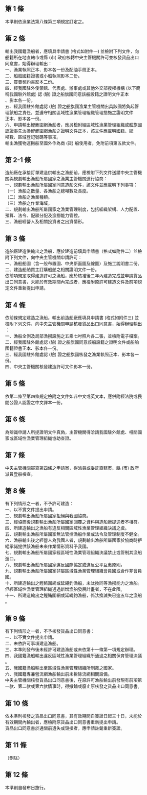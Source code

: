 第 1 條
-------
本準則依漁業法第八條第三項規定訂定之。

第 2 條
-------
輸出我國籍漁船者，應填具申請書 (格式如附件一) 並檢附下列文件，向  
船籍所在地直轄市或縣 (市) 政府核轉中央主管機關許可並核發貨品出口  
同意書，始得辦理輸出：  
一、漁業執照正本、影本各一份及配油手冊正本。  
二、船舶國籍證書或小船執照影本二份。  
三、買賣契約書影本二份。  
四、經我國駐外使領館、代表處、辦事處或其他外交部授權機構 (以下簡  
    稱我國駐外館處) 認 (驗) 證之船旗國同意該船設籍之證明文件正本  
    、影本各一份。  
五、經我國駐外館處認 (驗) 證之船旗國漁業主管機關出具該國將負起管  
    理該船之責任，並遵守相關區域性漁業管理組織管理措施之證明文件  
    正本、影本各一份。  
六、申請輸出鰹鮪圍網漁船者，應另檢附經區域性漁業管理組織或船旗國  
    認證事先汰換鰹鮪圍網漁船之證明文件正本，該文件應載明國籍、總  
    噸數、區域登記號碼等事項。  
輸出漁獲物運搬船至國外作為商 (貨) 船使用者，免附前項第五款文件。

第 2-1 條
---------
造船廠在承接訂單建造供輸出之漁船前，應檢附下列文件送請中央主管機  
關與規劃輸出漁船所屬國家之漁業主管機關進行協商：  
一、規劃輸出漁船所屬國家同意造船文件，該文件並應載明下列事項：  
（一）漁船之數量、各漁船之總噸數及長度。  
（二）漁船之漁業種類。  
（三）漁船之作業海域。  
二、規劃輸出漁船所屬國家之漁業管理制度，包括組織架構、人力配置、  
    預算、法令、配額分配及漁撈能力管控。  
三、漁船經營人及相關投資者之出資情形。

第 3 條
-------
造船廠建造供輸出之漁船，應於建造前填具申請書（格式如附件二）並檢  
附下列文件，向中央主管機關申請許可：  
一、漁船船圖（含一般布置圖、中央斷面圖及線圖）及施工說明書二份。  
二、建造船舶買主訂購船舶之相關證明文件一份。  
依前項規定取得建造許可之漁船，應於核准後二年內建造完成並申請貨品  
出口同意書，未能於有效期間內完成者，應檢附原許可建造文件及前項規  
定文件重新提出申請。

第 4 條
-------
依前條規定建造之漁船，輸出前造船廠應填具申請書 (格式如附件三) 並  
檢附下列文件，向中央主管機關申請核發貨品出口同意書，始得辦理輸出  
：  
一、漁船全側及局部漁撈設施之五乘七吋照片各二張，並檢附電子檔案。  
二、經我國駐外館處認 (驗) 證之船旗國同意該船設籍之證明文件或船舶  
    國籍證書正本、影本各一份。  
三、經我國駐外館處認 (驗) 證之船旗國核發之漁業執照正本、影本各一  
    份。  
四、中央主管機關核發建造許可文件影本一份。

第 5 條
-------
依第二條至第四條規定檢附之文件如非中文或英文本，應併附經法院或民  
間公證人認證之中文譯本一份。

第 6 條
-------
為辨識申請人所提證明文件真偽，主管機關得洽請我國駐外館處、相關國  
家或區域性漁業管理組織協助查證。

第 7 條
-------
中央主管機關審查第四條之申請案，得派員或委託直轄市、縣 (市) 政府  
派員登船檢查。

第 8 條
-------
有下列情形之一者，不予許可建造：  
一、以不實文件提出申請。  
二、規劃輸出漁船所屬國家拒絕與我國協商。  
三、經協商後規劃輸出漁船所屬國家回覆之資料與造船廠提送者不相符。  
四、所建造輸出之漁船有違反相關區域性漁業管理組織決議之虞。  
五、規劃輸出漁船所屬國家無法管控漁船作業或法令及管理制度不健全。  
六、漁船輸出後之經營人為我國人者，規劃輸出漁船所屬國家於協商時拒  
    絕承諾提供該漁船未來作業情形資料予我國。  
七、規劃輸出漁船所屬國家經區域性漁業管理組織決議禁止或管制其漁船  
    進口。  
八、規劃輸出漁船所屬國家違反國際協定或違反公平互惠原則。  
九、規劃輸出漁船所屬國家非屬區域性漁業管理組織會員國或合作非會員  
    國。  
十、所建造輸出之鰹鮪圍網或延繩釣漁船，未汰換同等漁撈能力之漁船。  
    但經區域性漁業管理組織通過新增漁船發展計畫者，不在此限。  
十一、所建造輸出之鰹鮪圍網或延繩釣漁船，係汰換滅失已逾五年之漁船  
      。

第 9 條
-------
有下列情形之一者，不予核發貨品出口同意書：  
一、以不實文件提出申請。  
二、未依許可事項建造漁船。  
三、本準則發布後未經許可建造漁船或未依第十一條第一項規定辦理。  
四、我國籍漁船輸出違反區域性漁業管理組織所通過之相關保育管理決議  
    。  
五、我國籍漁船輸出至區域性漁業管理組織所制裁之國家。  
六、我國籍專兼營流網漁船輸出前未拆除流網相關設備。  
中央主管機關核發貨品出口同意書後，在原許可漁船輸出前發現有前項第  
一款、第二款或第六款情事時，得撤銷或廢止原核發之貨品出口同意書。

第 10 條
--------
依本準則核發之貨品出口同意書，其有效期間自簽證日起三十日，未能於  
有效期間內輸出者，應檢附原貨品出口同意書重新提出申請。  
貨品出口同意書於通關前遺失或毀損者，應申請註銷重新簽證。

第 11 條
--------
（刪除）

第 12 條
--------
本準則自發布日施行。


